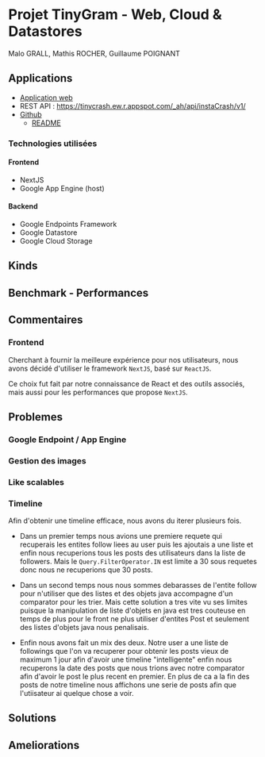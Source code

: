 # Projet TinyGram - Web, Cloud & Datastores
Malo GRALL, Mathis ROCHER, Guillaume POIGNANT

## Applications
- [Application web](http://univ-cloud.ew.r.appspot.com/)
- REST API : https://tinycrash.ew.r.appspot.com/_ah/api/instaCrash/v1/
- [Github](https://github.com/grallm/m1-google-cloud/)
  - [README](https://github.com/grallm/m1-google-cloud/blob/main/README.md)

### Technologies utilisées
#### Frontend
- NextJS
- Google App Engine (host)

#### Backend
- Google Endpoints Framework
- Google Datastore
- Google Cloud Storage


## Kinds

## Benchmark - Performances


## Commentaires
### Frontend
Cherchant à fournir la meilleure expérience pour nos utilisateurs, nous avons décidé d'utiliser le framework `NextJS`, basé sur `ReactJS`.

Ce choix fut fait par notre connaissance de React et des outils associés, mais aussi pour les performances que propose `NextJS`.


## Problemes
### Google Endpoint / App Engine
### Gestion des images
### Like scalables 
### Timeline
Afin d'obtenir une timeline efficace, nous avons du iterer plusieurs fois. 
- Dans un premier temps nous avions une premiere requete qui recuperais les entites follow liees au user puis les ajoutais 
a une liste et enfin nous recuperions tous les posts des utilisateurs dans la liste de followers.
Mais le ```Query.FilterOperator.IN``` est limite a 30 sous requetes donc nous ne recuperions que 30 posts. 

- Dans un second temps nous nous sommes debarasses de l'entite follow pour n'utiliser que des listes et des objets java 
accompagne d'un comparator pour les trier. Mais cette solution a tres vite vu ses limites puisque la manipulation de liste 
d'objets en java est tres couteuse en temps de plus pour le front ne plus utiliser d'entites Post et seulement des listes d'objets java nous penalisais.

- Enfin nous avons fait un mix des deux. Notre user a une liste de followings que l'on va recuperer pour obtenir les posts
vieux de maximum 1 jour afin d'avoir une timeline "intelligente" enfin nous recuperons la date des posts que nous trions avec notre
comparator afin d'avoir le post le plus recent en premier. En plus de ca a la fin des posts de notre timeline nous affichons une 
serie de posts afin que l'utiisateur ai quelque chose a voir. 

## Solutions


## Ameliorations
